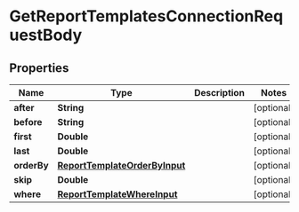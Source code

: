 

# GetReportTemplatesConnectionRequestBody


## Properties

Name | Type | Description | Notes
------------ | ------------- | ------------- | -------------
**after** | **String** |  |  [optional]
**before** | **String** |  |  [optional]
**first** | **Double** |  |  [optional]
**last** | **Double** |  |  [optional]
**orderBy** | [**ReportTemplateOrderByInput**](ReportTemplateOrderByInput.md) |  |  [optional]
**skip** | **Double** |  |  [optional]
**where** | [**ReportTemplateWhereInput**](ReportTemplateWhereInput.md) |  |  [optional]



